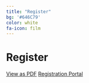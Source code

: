 ```yaml
---
title: "Register"
bg: '#646C79'
color: white
fa-icon: film
---
```

# Register

<div>
<a href="docs/BFE RMA Research Students Conference 2022 CFP.pdf" class="btn vspace btn-dark btn-lg mr-1" role="button">View as PDF</a>
<a href="https://estore.plymouth.ac.uk/conferences-and-events/faculty-of-arts-humanities-and-business/school-of-humanities-and-performing-arts/bferma-research-students-conference-2022" class="btn vspace btn-success btn-lg mr-1" role="button"><i class="fa fa-arrow-right" aria-hidden="true"></i> Registration Portal</a>
</div>



